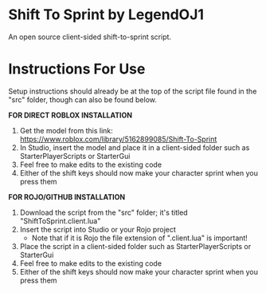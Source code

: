 # Shift To Sprint by LegendOJ1

An open source client-sided shift-to-sprint script.

# Instructions For Use

Setup instructions should already be at the top of the script file found in the "src" folder, though can also be found below.

**FOR DIRECT ROBLOX INSTALLATION**
1. Get the model from this link: https://www.roblox.com/library/5162899085/Shift-To-Sprint
2. In Studio, insert the model and place it in a client-sided folder such as StarterPlayerScripts or StarterGui
3. Feel free to make edits to the existing code 
4. Either of the shift keys should now make your character sprint when you press them

**FOR ROJO/GITHUB INSTALLATION**
1. Download the script from the "src" folder; it's titled "ShiftToSprint.client.lua"
2. Insert the script into Studio or your Rojo project
    - Note that if it is Rojo the file extension of ".client.lua" is important!
4. Place the script in a client-sided folder such as StarterPlayerScripts or StarterGui
5. Feel free to make edits to the existing code 
6. Either of the shift keys should now make your character sprint when you press them
